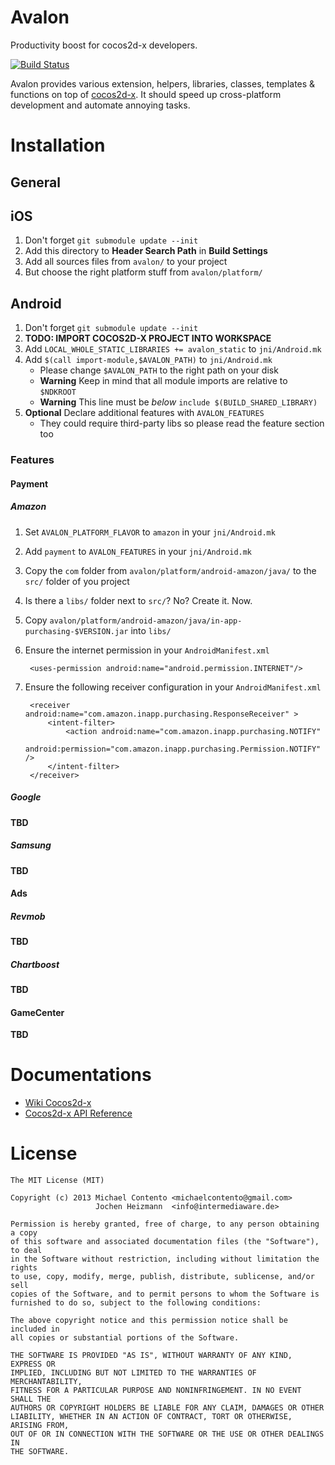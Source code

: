 # Avalon

Productivity boost for cocos2d-x developers.

[![Build Status](https://travis-ci.org/michaelcontento/avalon.png)](https://travis-ci.org/michaelcontento/avalon)

Avalon provides various extension, helpers, libraries, classes, templates &
functions on top of [cocos2d-x][]. It should speed up cross-platform development
and automate annoying tasks.

# Installation

## General

## iOS

1. Don't forget `git submodule update --init`
1. Add this directory to __Header Search Path__ in __Build Settings__
1. Add all sources files from `avalon/` to your project
1. But choose the right platform stuff from `avalon/platform/`

## Android

1. Don't forget `git submodule update --init`
1. **TODO: IMPORT COCOS2D-X PROJECT INTO WORKSPACE**
1. Add `LOCAL_WHOLE_STATIC_LIBRARIES += avalon_static` to `jni/Android.mk`
1. Add `$(call import-module,$AVALON_PATH)` to `jni/Android.mk`
    * Please change `$AVALON_PATH` to the right path on your disk
    * **Warning** Keep in mind that all module imports are relative to `$NDKROOT`
    * **Warning** This line must be _below_ `include $(BUILD_SHARED_LIBRARY)`
1. **Optional** Declare additional features with `AVALON_FEATURES`
    * They could require third-party libs so please read the feature section too

### Features

#### Payment

##### Amazon

1. Set `AVALON_PLATFORM_FLAVOR` to `amazon` in your `jni/Android.mk`
1. Add `payment` to `AVALON_FEATURES` in your `jni/Android.mk`
1. Copy the `com` folder from `avalon/platform/android-amazon/java/` to the
   `src/` folder of you project
1. Is there a `libs/` folder next to `src/`? No? Create it. Now.
1. Copy `avalon/platform/android-amazon/java/in-app-purchasing-$VERSION.jar`
   into `libs/`
1. Ensure the internet permission in your `AndroidManifest.xml`

        <uses-permission android:name="android.permission.INTERNET"/>

1. Ensure the following receiver configuration in your `AndroidManifest.xml`

        <receiver android:name="com.amazon.inapp.purchasing.ResponseReceiver" >
            <intent-filter>
                <action android:name="com.amazon.inapp.purchasing.NOTIFY"
                        android:permission="com.amazon.inapp.purchasing.Permission.NOTIFY" />
            </intent-filter>
        </receiver>

##### Google

**TBD**

##### Samsung

**TBD**

#### Ads

##### Revmob

**TBD**

##### Chartboost

**TBD**

#### GameCenter

**TBD**

# Documentations

* [Wiki Cocos2d-x](http://wiki.cocos2d-x.org)
* [Cocos2d-x API Reference](http://www.cocos2d-x.org/reference/native-cpp/index.html)

# License

    The MIT License (MIT)

    Copyright (c) 2013 Michael Contento <michaelcontento@gmail.com>
                       Jochen Heizmann  <info@intermediaware.de>

    Permission is hereby granted, free of charge, to any person obtaining a copy
    of this software and associated documentation files (the "Software"), to deal
    in the Software without restriction, including without limitation the rights
    to use, copy, modify, merge, publish, distribute, sublicense, and/or sell
    copies of the Software, and to permit persons to whom the Software is
    furnished to do so, subject to the following conditions:

    The above copyright notice and this permission notice shall be included in
    all copies or substantial portions of the Software.

    THE SOFTWARE IS PROVIDED "AS IS", WITHOUT WARRANTY OF ANY KIND, EXPRESS OR
    IMPLIED, INCLUDING BUT NOT LIMITED TO THE WARRANTIES OF MERCHANTABILITY,
    FITNESS FOR A PARTICULAR PURPOSE AND NONINFRINGEMENT. IN NO EVENT SHALL THE
    AUTHORS OR COPYRIGHT HOLDERS BE LIABLE FOR ANY CLAIM, DAMAGES OR OTHER
    LIABILITY, WHETHER IN AN ACTION OF CONTRACT, TORT OR OTHERWISE, ARISING FROM,
    OUT OF OR IN CONNECTION WITH THE SOFTWARE OR THE USE OR OTHER DEALINGS IN
    THE SOFTWARE.

  [cocos2d-x]: http://cocos2d-x.org/
  [boost]: http://www.boost.org/

